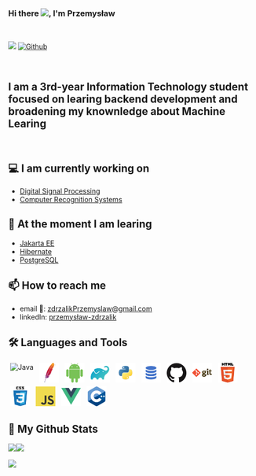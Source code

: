 ### Hi there <img src="https://media.giphy.com/media/hvRJCLFzcasrR4ia7z/giphy.gif" width="25px">, I'm Przemysław
<br />

![](https://visitor-badge.laobi.icu/badge?page_id=zdrzalikprzemyslaw.zdrzalikprzemyslaw) [![Github](https://img.shields.io/github/followers/zdrzalikprzemyslaw?label=Followers&logo=Github)](https://github.com/zdrzalikprzemyslaw)

</br>

## I am a 3rd-year Information Technology student focused on learing backend development and broadening my knownledge about Machine Learing

</br>

## 💻 I am currently working on

- [Digital Signal Processing](https://github.com/ZdrzalikPrzemyslaw/Cyfrowe-Przetwarzanie-Sygnalu)
- [Computer Recognition Systems](https://github.com/JuliaSzymanska/Computer-Recognition-Systems)

## 🏫 At the moment I am learing
- [Jakarta EE](https://jakarta.ee/)
- [Hibernate](https://hibernate.org/)
- [PostgreSQL](https://www.postgresql.org/)


## 📫 How to reach me

- email 📧:  [zdrzalikPrzemyslaw@gmail.com](zdrzalikPrzemyslaw@gmail.com)
- linkedIn: [przemysław-zdrzalik](https://www.linkedin.com/in/przemys%C5%82aw-zdrzalik)

## 🛠 Languages and Tools

<p>
  <img src="https://sdtimes.com/wp-content/uploads/2018/03/jW4dnFtA_400x400.jpg" alt="Java" height="40" style="vertical-align:top; margin:4px">
 <img src="https://raw.githubusercontent.com/github/explore/80688e429a7d4ef2fca1e82350fe8e3517d3494d/topics/maven/maven.png" alt="Maven" height="40" style="vertical-align:top; margin:4px">
<img src="https://raw.githubusercontent.com/github/explore/80688e429a7d4ef2fca1e82350fe8e3517d3494d/topics/android/android.png" alt="Android" height="40" style="vertical-align:top; margin:4px">
<img src="https://raw.githubusercontent.com/github/explore/80688e429a7d4ef2fca1e82350fe8e3517d3494d/topics/gradle/gradle.png" alt="Gradle" height="40" style="vertical-align:top; margin:4px">
  <img src="https://raw.githubusercontent.com/github/explore/80688e429a7d4ef2fca1e82350fe8e3517d3494d/topics/python/python.png" alt="Python" height="40" style="vertical-align:top; margin:4px">
  <img src="https://raw.githubusercontent.com/github/explore/80688e429a7d4ef2fca1e82350fe8e3517d3494d/topics/sql/sql.png" alt="SQL" height="40" style="vertical-align:top; margin:4px">
 <img src="https://raw.githubusercontent.com/github/explore/78df643247d429f6cc873026c0622819ad797942/topics/github/github.png" alt="Github" height="40" style="vertical-align:top; margin:4px">
<img src="https://raw.githubusercontent.com/github/explore/80688e429a7d4ef2fca1e82350fe8e3517d3494d/topics/git/git.png" alt="Git" height="40" style="vertical-align:top; margin:4px">
  <img src="https://raw.githubusercontent.com/github/explore/80688e429a7d4ef2fca1e82350fe8e3517d3494d/topics/html/html.png" alt="Html" height="40" style="vertical-align:top; margin:4px">
 <img src="https://raw.githubusercontent.com/github/explore/80688e429a7d4ef2fca1e82350fe8e3517d3494d/topics/css/css.png" alt="Css" height="40" style="vertical-align:top; margin:4px">
  <img src="https://raw.githubusercontent.com/github/explore/80688e429a7d4ef2fca1e82350fe8e3517d3494d/topics/javascript/javascript.png" alt="JacaScript" height="40" style="vertical-align:top; margin:4px">
  <img src="https://raw.githubusercontent.com/github/explore/80688e429a7d4ef2fca1e82350fe8e3517d3494d/topics/vue/vue.png" alt="Vue.js" height="40" style="vertical-align:top; margin:4px">
<img src="https://raw.githubusercontent.com/github/explore/80688e429a7d4ef2fca1e82350fe8e3517d3494d/topics/cpp/cpp.png" alt="Cpp" height="40" style="vertical-align:top; margin:4px">

## 🏅 My Github Stats

<div>

 <img align="left" src="https://github-readme-stats.vercel.app/api?username=ZdrzalikPrzemyslaw&count_private=true&show_icons=true&theme=prussian">
 
 <img  src="https://github-readme-stats.vercel.app/api/top-langs/?username=ZdrzalikPrzemyslaw&count_private=true&show_icons=true&theme=prussian">


</div>


![](https://hit.yhype.me/github/profile?user_id=57731778)
